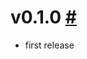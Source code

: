 
# v0.1.0 [#](https://github.com/idleberg/atom-language-openvpn/releases/tag/0.1.0)

- first release

